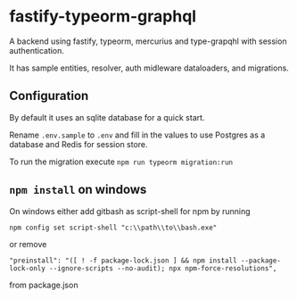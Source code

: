 # fastify-typeorm-graphql

A backend using fastify, typeorm, mercurius and type-grapqhl with session authentication.

It has sample entities, resolver, auth midleware dataloaders, and migrations.

## Configuration

By default it uses an sqlite database for a quick start.

Rename `.env.sample` to `.env` and fill in the values to use Postgres as a database and Redis for session store.

To run the migration execute `npm run typeorm migration:run`

## `npm install` on windows

On windows either add gitbash as script-shell for npm by running

`npm config set script-shell "c:\\path\\to\\bash.exe"`

or remove

`"preinstall": "([ ! -f package-lock.json ] && npm install --package-lock-only --ignore-scripts --no-audit); npx npm-force-resolutions",`

from package.json
